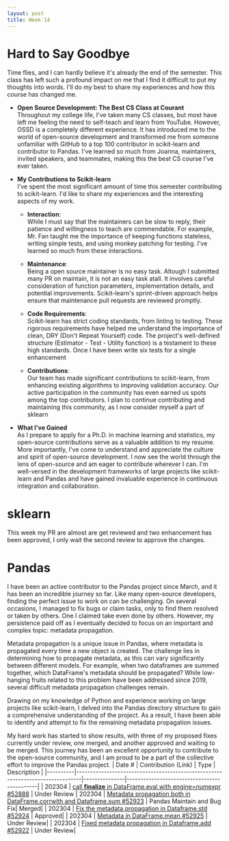 ```yaml
---
layout: post
title: Week 14
---
```


# Hard to Say Goodbye

Time flies, and I can hardly believe it's already the end of the semester. This class has left such a profound impact on me that I find it difficult to put my thoughts into words. I'll do my best to share my experiences and how this course has changed me.

<!--more-->

- **Open Source Development: The Best CS Class at Courant**  
  Throughout my college life, I've taken many CS classes, but most have left me feeling the need to self-teach and learn from YouTube. However, OSSD is a completely different experience. It has introduced me to the world of open-source development and transformed me from someone unfamiliar with GitHub to a top 100 contributor in scikit-learn and contributor to Pandas. I've learned so much from Joanna, maintainers, invited speakers, and teammates, making this the best CS course I've ever taken.

- **My Contributions to Scikit-learn**  
  I've spent the most significant amount of time this semester contributing to scikit-learn. I'd like to share my experiences and the interesting aspects of my work.

  - **Interaction**:  
    While I must say that the maintainers can be slow to reply, their patience and willingness to teach are commendable. For example, Mr. Fan taught me the importance of keeping functions stateless, writing simple tests, and using monkey patching for testing. I've learned so much from these interactions.

  - **Maintenance**:  
    Being a open source maintainer is no easy task. Altough I submitted many PR on maintain, it is not an easy task atall. It involves careful consideration of function parameters, implementation details, and potential improvements. Scikit-learn's sprint-driven approach helps ensure that maintenance pull requests are reviewed promptly.

  - **Code Requirements**:  
    Scikit-learn has strict coding standards, from linting to testing. These rigorous requirements have helped me understand the importance of clean, DRY (Don't Repeat Yourself) code. The project's well-defined structure (Estimator - Test - Utility function) is a testament to these high standards. Once I have been write six tests for a single enhancement

  - **Contributions**:  
    Our team has made significant contributions to scikit-learn, from enhancing existing algorithms to improving validation accuracy. Our active participation in the community has even earned us spots among the top contributors. I plan to continue contributing and maintaining this community, as I now consider myself a part of sklearn

- **What I've Gained**  
  As I prepare to apply for a Ph.D. in machine learning and statistics, my open-source contributions serve as a valuable addition to my resume. More importantly, I've come to understand and appreciate the culture and spirit of open-source development. I now see the world through the lens of open-source and am eager to contribute wherever I can. I'm well-versed in the development frameworks of large projects like scikit-learn and Pandas and have gained invaluable experience in continuous integration and collaboration.


# sklearn
This week my PR are almost are get reviewed and two enhancement has been approved, I only wait the second review to approve the changes.


# Pandas

I have been an active contributor to the Pandas project since March, and it has been an incredible journey so far. Like many open-source developers, finding the perfect issue to work on can be challenging. On several occasions, I managed to fix bugs or claim tasks, only to find them resolved or taken by others. One I claimed take even done by others. However, my persistence paid off as I eventually decided to focus on an important and complex topic: metadata propagation.

Metadata propagation is a unique issue in Pandas, where metadata is propagated every time a new object is created. The challenge lies in determining how to propagate metadata, as this can vary significantly between different models. For example, when two dataframes are summed together, which DataFrame's metadata should be propagated? While low-hanging fruits related to this problem have been addressed since 2019, several difficult metadata propagation challenges remain.

Drawing on my knowledge of Python and experience working on large projects like scikit-learn, I delved into the Pandas directory structure to gain a comprehensive understanding of the project. As a result, I have been able to identify and attempt to fix the remaining metadata propagation issues.

My hard work has started to show results, with three of my proposed fixes currently under review, one merged, and another approved and waiting to be merged. This journey has been an excellent opportunity to contribute to the open-source community, and I am proud to be a part of the collective effort to improve the Pandas project.
| Date #   | Contribution (Link)                                                           | Type          | Description                                 |
|----------|--------------------------------------------------------------------------------|---------------|---------------------------------------------|
| 202304 | [call __finalize__ in DataFrame.eval with engine=numexpr #52888](https://github.com/pandas-dev/pandas/pull/52888)  | Under Review
| 202304 | [Metadata propagation both in DataFrame.corrwith and Dataframe.sum #52923](https://github.com/pandas-dev/pandas/pull/52923)                           | Pandas Maintain and Bug Fix| Merged|
| 202304 | [Fix the metadata propagation in Dataframe.std #52924](https://github.com/pandas-dev/pandas/pull/52924)                           | Approved|
| 202304 | [Metadata in DataFrame.mean #52925](https://github.com/pandas-dev/pandas/pull/52925)                           | Under Review|
| 202304 | [Fixed metadata propagation in Dataframe.add #52922](https://github.com/pandas-dev/pandas/pull/52922)                           | Under Review|